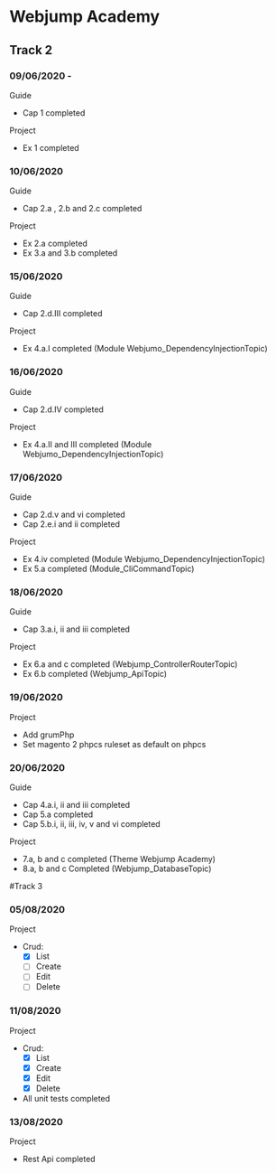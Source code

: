 # Webjump Academy
## Track 2
### 09/06/2020 - 
Guide
 - Cap 1 completed  

Project 
- Ex 1 completed

### 10/06/2020 
Guide
 - Cap 2.a , 2.b and 2.c completed

Project
 - Ex 2.a completed
 - Ex 3.a and 3.b completed

### 15/06/2020
Guide
 - Cap 2.d.III completed 

Project
- Ex 4.a.I completed (Module Webjumo_DependencyInjectionTopic)

### 16/06/2020
Guide
 - Cap 2.d.IV completed 

Project
- Ex 4.a.II and III completed (Module Webjumo_DependencyInjectionTopic)

### 17/06/2020
Guide
 - Cap 2.d.v and vi completed
 - Cap 2.e.i and ii completed
 
 Project
 - Ex 4.iv completed (Module Webjumo_DependencyInjectionTopic)
 - Ex 5.a completed (Module_CliCommandTopic)

### 18/06/2020
Guide
- Cap 3.a.i, ii and iii completed

Project
- Ex 6.a and c completed (Webjump_ControllerRouterTopic)
- Ex 6.b completed (Webjump_ApiTopic)

### 19/06/2020

Project
- Add grumPhp
- Set magento 2 phpcs ruleset as default on phpcs

### 20/06/2020

Guide
- Cap 4.a.i, ii and iii completed
- Cap 5.a completed
- Cap 5.b.i, ii, iii, iv, v and vi completed

Project 
- 7.a, b and c completed (Theme Webjump Academy)
- 8.a, b and c Completed (Webjump_DatabaseTopic)

#Track 3
### 05/08/2020

Project
- Crud:
    -[x] List
    -[ ] Create
    -[ ] Edit
    -[ ] Delete 
    
### 11/08/2020

Project
- Crud:
    -[x] List
    -[x] Create
    -[x] Edit
    -[x] Delete 
- All unit tests completed

### 13/08/2020

Project
- Rest Api completed


